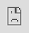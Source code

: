 ```yaml
---
title: Hotel dos Nobres - Quartos
layout: default
---
```


<iframe src="https://hotels.cloudbeds.com/reservas/e45cDT" style="position: fixed; top: 0; left: 0; width: 100%; height: 100%; border: none;"></iframe>
